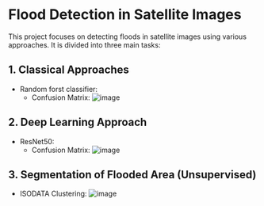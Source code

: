 # Flood Detection in Satellite Images

This project focuses on detecting floods in satellite images using various approaches. It is divided into three main tasks:

## 1. Classical Approaches

- Random forst classifier:
    - Confusion Matrix:
        ![image](https://github.com/Mohammed-Salama/Automated_post-flood_damages_detection/assets/62220722/3f92d350-8cea-470c-85f6-29e8ad669707)

## 2. Deep Learning Approach

- ResNet50:
    - Confusion Matrix:
      ![image](https://github.com/Mohammed-Salama/Automated_post-flood_damages_detection/assets/62220722/c34c136c-d9c0-4492-aa59-6fc360ba6910)

## 3. Segmentation of Flooded Area (Unsupervised)

- ISODATA Clustering:
    ![image](https://github.com/Mohammed-Salama/Automated_post-flood_damages_detection/assets/62220722/059aa97c-0bd2-4902-ab16-5b858460cbd0)


